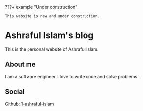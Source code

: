 ???+ example "Under construction"

    This website is new and under construction.

# Ashraful Islam's blog

This is the personal website of Ashraful Islam. 



## About me

I am a software engineer. I love to write code and solve problems. 


## Social
Github: [1-ashraful-islam](https://github.com/1-ashraful-islam)
